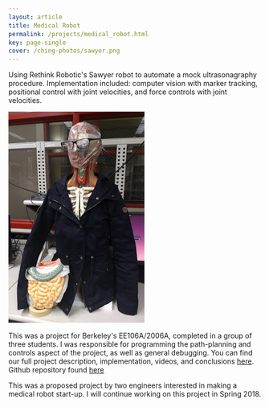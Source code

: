 ```yaml
---
layout: article
title: Medical Robot
permalink: /projects/medical_robot.html
key: page-single
cover: /ching-photos/sawyer.png
---
```


Using Rethink Robotic's Sawyer robot to automate a mock ultrasonagraphy procedure. Implementation included: computer vision with marker tracking, positional control with joint velocities, and force controls with joint velocities.

<!--more-->

![](/ching-photos/me.jpg)

This was a project for Berkeley's EE106A/2006A, completed in a group of three students. I was responsible for programming the path-planning and controls aspect of the project, as well as general debugging. You can find our full project description, implementation, videos, and conclusions [here](https://sites.google.com/berkeley.edu/diagnosticrobot/introduction). Github repository found [here](https://github.com/M777A2/ros_workspaces)

This was a proposed project by two engineers interested in making a medical robot start-up. I will continue working on this project in Spring 2018.
